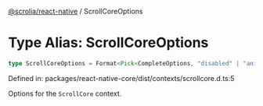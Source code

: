 [@scrolia/react-native](../README.md) / ScrollCoreOptions

# Type Alias: ScrollCoreOptions

```ts
type ScrollCoreOptions = Format<Pick<CompleteOptions, "disabled" | "animated"> & Partial<CompleteOptions>>;
```

Defined in: packages/react-native-core/dist/contexts/scrollcore.d.ts:5

Options for the `ScrollCore` context.
